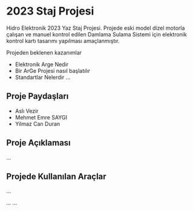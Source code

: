 # 2023 Staj Projesi
Hidro Elektronik 2023 Yaz Staj Projesi. Projede eski model dizel motorla çalışan ve manuel kontrol edilen Damlama Sulama Sistemi için elektronik kontrol kartı tasarımı yapılması amaçlanmıştır.

Projeden beklenen kazanımlar

* Elektronik Arge Nedir
* Bir ArGe Projesi nasıl başlatılır
* Standartlar Nelerdir
...

## Proje Paydaşları
* Aslı Vezir
* Mehmet Emre SAYGI
* Yilmaz Can Duran

## Proje Açıklaması
...

## Projede Kullanılan Araçlar
...

...
...


